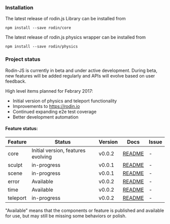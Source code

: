 ### Installation

The latest release of rodin.js Library can be installed from

`npm install --save rodin/core`

The latest release of rodin.js physics wrapper can be installed from

`npm install --save rodin/physics`


### Project status
Rodin-JS is currently in beta and under active development.
During beta, new features will be added regularly and APIs will evolve based on user feedback.

High level items planned for Febrary 2017:
* Initial version of physics and teleport functionality
* Improvements to https://rodin.io
* Continued expanding e2e test coverage
* Better development automation


#### Feature status:

| Feature          | Status                              |Version   | Docs         | Issue          |
|------------------|-------------------------------------|----------|--------------|----------------|
| core             |  Initial version, features evolving |   v0.0.2 | [README][0]  |              - |
| sculpt           |                         in-progress |   v0.0.1 | [README][0]  |              - |
| scene            |                         in-progress |   v0.0.1 | [README][0]  |              - |
| error            |                           Available |   v0.0.2 | [README][0]  |              - |
| time             |                           Available |   v0.0.2 | [README][0]  |              - |
| teleport         |                  		 in-progress |   v0.0.2 | [README][0]  |              - |


[0]: https://docs.rodin.space


"Available" means that the components or feature is published and available for use, but may still
be missing some behaviors or polish.